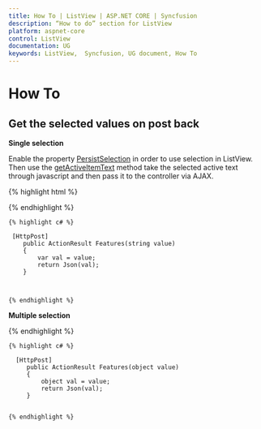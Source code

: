 ```yaml
---
title: How To | ListView | ASP.NET CORE | Syncfusion
description: “How to do” section for ListView
platform: aspnet-core
control: ListView
documentation: UG
keywords: ListView,  Syncfusion, UG document, How To
---
```

# How To

## Get the selected values on post back

**Single selection**

Enable the property [PersistSelection](https://help.syncfusion.com/api/js/ejlistview#members:persistselection) in order to use selection in ListView. Then use the [getActiveItemText](https://help.syncfusion.com/api/js/ejlistview#methods:getactiveitemtext) method take the selected active text through javascript and then pass it to the controller via AJAX. 

 
{% highlight html %}

<ej-list-view id="listview" persist-selection="true" width="400">
    <e-list-view-items>
        <e-list-view-item text="Artwork"></e-list-view-item>
        <e-list-view-item text="Abstract"></e-list-view-item>
        <e-list-view-item text="2 Acrylic Mediums"></e-list-view-item>
        <e-list-view-item text="Creative Acrylic"></e-list-view-item>
        <e-list-view-item text="Modern Painting"></e-list-view-item>
        <e-list-view-item text="Canvas Art"></e-list-view-item>
        <e-list-view-item text="Black white"></e-list-view-item>
        <e-list-view-item text="Children"></e-list-view-item>
        <e-list-view-item text="Preschool Crafts"></e-list-view-item>
        <e-list-view-item text="School-age Crafts"></e-list-view-item>
    </e-list-view-items>
</ej-list-view>

<ej-button id="btn" text="Post" click="onclick" />


<script>
    function onclick() {       
        var text = $("#listview").ejListView("getActiveItemText");      
        $.ajax({ 
            type: "POST", 
            data: { value: text },
            url: "/Home/Features", 
            success: function (result) {  
                alert(result); 
            } 
        }); 
 
    }    
    
</script>

    
{% endhighlight %}

    
    {% highlight c# %}
    
     [HttpPost]
        public ActionResult Features(string value)
        {
            var val = value;
            return Json(val);
        }


    
    {% endhighlight %}



**Multiple selection**

<ej-list-view id="listview" enable-check-mark="true" width="400">
    <e-list-view-items>
        <e-list-view-item text="Artwork"></e-list-view-item>
        <e-list-view-item text="Abstract"></e-list-view-item>
        <e-list-view-item text="2 Acrylic Mediums"></e-list-view-item>
        <e-list-view-item text="Creative Acrylic"></e-list-view-item>
        <e-list-view-item text="Modern Painting"></e-list-view-item>
        <e-list-view-item text="Canvas Art"></e-list-view-item>
        <e-list-view-item text="Black white"></e-list-view-item>
        <e-list-view-item text="Children"></e-list-view-item>
        <e-list-view-item text="Preschool Crafts"></e-list-view-item>
        <e-list-view-item text="School-age Crafts"></e-list-view-item>
    </e-list-view-items>
</ej-list-view>

<ej-button id="btn" text="Post" click="onclick" />


<script>
    
    function onclick() {
       
        var text = $("#listview").ejListView("getCheckedItemsText");
        $.ajax({ 
            type: "POST", 
            data: { value: text },
            url: "/Home/Features", 
            success: function (result) {  
                alert(result); 
            } 
        }); 
 
    }    
    

</script>

    
{% endhighlight %}


    
    {% highlight c# %}
    
      [HttpPost]
         public ActionResult Features(object value)  
         {
             object val = value;
             return Json(val);
         }

    
    {% endhighlight %}
    
